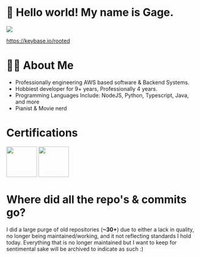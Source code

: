 # 👋 Hello world! My name is Gage.
<img src="https://profile-counter.glitch.me/gagepielsticker/count.svg" />

https://keybase.io/rooted

# 👩‍💻 About Me

- Professionally engineering AWS based software & Backend Systems.
- Hobbiest developer for 9+ years, Professionally 4 years.
- Programming Languages Include: NodeJS, Python, Typescript, Java, and more
- Pianist & Movie nerd

# Certifications
<div>
  <img src="https://images.credly.com/size/220x220/images/00634f82-b07f-4bbd-a6bb-53de397fc3a6/image.png" width="80px" />
  <img src="https://images.credly.com/images/0e284c3f-5164-4b21-8660-0d84737941bc/image.png" width="80px" />
</div>

# Where did all the repo's & commits go?
I did a large purge of old repositories (**~30+**) due to either a lack in quality, no longer being maintained/working, and it not reflecting standards I hold today. Everything that is no longer maintained but I want to keep for sentimental sake will be archived to indicate as such :)

